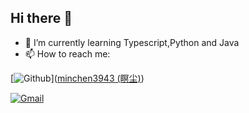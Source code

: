 ## Hi there 👋

- 🌱 I’m currently learning Typescript,Python and Java
- 📫 How to reach me:

[![Github](https://img.shields.io/badge/-Github-000?style=flat&logo=Github&logoColor=white)]([minchen3943 (瞑尘)](https://github.com/minchen3943))

[![Gmail](https://img.shields.io/badge/-Gmail-c14438?style=flat&logo=Gmail&logoColor=white)](mailto:minchen3943@gmail.com)
